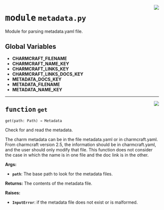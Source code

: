 <!-- markdownlint-disable -->

<a href="../src/metadata.py#L0"><img align="right" style="float:right;" src="https://img.shields.io/badge/-source-cccccc?style=flat-square"></a>

# <kbd>module</kbd> `metadata.py`
Module for parsing metadata.yaml file. 

**Global Variables**
---------------
- **CHARMCRAFT_FILENAME**
- **CHARMCRAFT_NAME_KEY**
- **CHARMCRAFT_LINKS_KEY**
- **CHARMCRAFT_LINKS_DOCS_KEY**
- **METADATA_DOCS_KEY**
- **METADATA_FILENAME**
- **METADATA_NAME_KEY**

---

<a href="../src/metadata.py#L22"><img align="right" style="float:right;" src="https://img.shields.io/badge/-source-cccccc?style=flat-square"></a>

## <kbd>function</kbd> `get`

```python
get(path: Path) → Metadata
```

Check for and read the metadata. 

The charm metadata can be in the file metadata.yaml or in charmcraft.yaml. From charmcraft version 2.5, the information should be in charmcraft.yaml, and the user should only modify that file. This function does not consider the case in which the name is in one file and the doc link is in the other. 



**Args:**
 
 - <b>`path`</b>:  The base path to look for the metadata files. 



**Returns:**
 The contents of the metadata file. 



**Raises:**
 
 - <b>`InputError`</b>:  if the metadata file does not exist or is malformed. 


